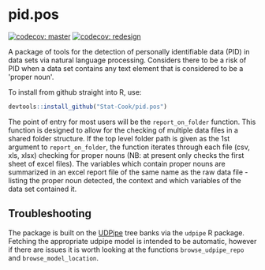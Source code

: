 # pid.pos

<!-- badges: start -->
[![codecov: master](https://codecov.io/gh/Stat-Cook/pid.pos/graph/badge.svg?token=MU68U4JMP3)](https://codecov.io/gh/Stat-Cook/pid.pos)
[![codecov: redesign](https://codecov.io/gh/Stat-Cook/pid.pos/branch/master/graph/badge.svg)](https://app.codecov.io/gh/Stat-Cook/pid.pos?branch=redesign)
<!-- badges: end -->

A package of tools for the detection of personally identifiable data (PID) in data sets via natural language processing.  Considers there to be a risk of PID when a data set contains any text element that is considered to be a 'proper noun'.

To install from github straight into R, use:

```r
devtools::install_github("Stat-Cook/pid.pos")

```

The point of entry for most users will be the `report_on_folder` function.  This function is designed to allow for the checking of multiple data files in a shared folder structure.  If the top level folder path is given as the 1st argument to `report_on_folder`, the function iterates through each file (csv, xls, xlsx) checking for proper nouns (NB: at present only checks the first sheet of excel files).  The variables which contain proper nouns are summarized in an excel report file of the same name as the raw data file - listing the proper noun detected, the context and which variables of the data set contained it.

## Troubleshooting 

The package is built on the [UDPipe](https://lindat.mff.cuni.cz/services/udpipe/) tree banks via the `udpipe` R package.  Fetching the appropriate udpipe model is intended to be automatic, however if there are issues it is worth looking at the functions `browse_udpipe_repo` and `browse_model_location`.

